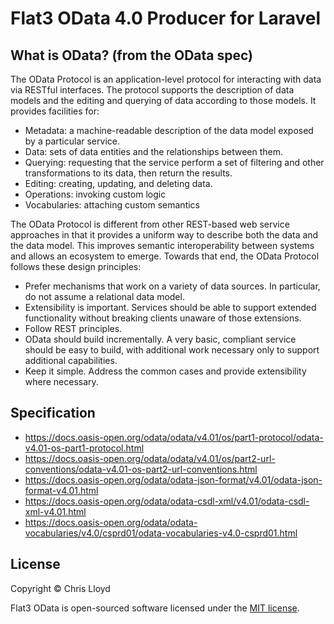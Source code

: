 # Flat3 OData 4.0 Producer for Laravel

## What is OData? (from the OData spec)

The OData Protocol is an application-level protocol for interacting with data via RESTful interfaces. The protocol supports the description of data models and the editing and querying of data according to those models. It provides facilities for:

- Metadata: a machine-readable description of the data model exposed by a particular service.
- Data: sets of data entities and the relationships between them.
- Querying: requesting that the service perform a set of filtering and other transformations to its data, then return the results.
- Editing: creating, updating, and deleting data.
- Operations: invoking custom logic
- Vocabularies: attaching custom semantics

The OData Protocol is different from other REST-based web service approaches in that it provides a uniform way to describe both the data and the data model. This improves semantic interoperability between systems and allows an ecosystem to emerge.
Towards that end, the OData Protocol follows these design principles:
- Prefer mechanisms that work on a variety of data sources. In particular, do not assume a relational data model.
- Extensibility is important. Services should be able to support extended functionality without breaking clients unaware of those extensions.
- Follow REST principles.
- OData should build incrementally. A very basic, compliant service should be easy to build, with additional work necessary only to support additional capabilities.
- Keep it simple. Address the common cases and provide extensibility where necessary.

## Specification

* https://docs.oasis-open.org/odata/odata/v4.01/os/part1-protocol/odata-v4.01-os-part1-protocol.html
* https://docs.oasis-open.org/odata/odata/v4.01/os/part2-url-conventions/odata-v4.01-os-part2-url-conventions.html
* https://docs.oasis-open.org/odata/odata-json-format/v4.01/odata-json-format-v4.01.html
* https://docs.oasis-open.org/odata/odata-csdl-xml/v4.01/odata-csdl-xml-v4.01.html
* https://docs.oasis-open.org/odata/odata-vocabularies/v4.0/csprd01/odata-vocabularies-v4.0-csprd01.html

## License

Copyright © Chris Lloyd

Flat3 OData is open-sourced software licensed under the [MIT license](LICENSE.md).